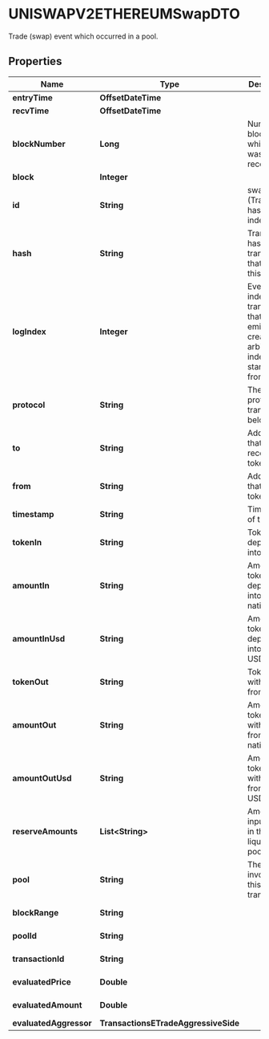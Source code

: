 

# UNISWAPV2ETHEREUMSwapDTO

Trade (swap) event which occurred in a pool.

## Properties

| Name | Type | Description | Notes |
|------------ | ------------- | ------------- | -------------|
|**entryTime** | **OffsetDateTime** |  |  [optional] |
|**recvTime** | **OffsetDateTime** |  |  [optional] |
|**blockNumber** | **Long** | Number of block in which entity was recorded. |  [optional] |
|**block** | **Integer** |  |  [optional] |
|**id** | **String** | swap-(Transaction hash)-(Log index) |  [optional] |
|**hash** | **String** | Transaction hash of the transaction that emitted this event |  [optional] |
|**logIndex** | **Integer** | Event log index. For transactions that don&#39;t emit event, create arbitrary index starting from 0 |  [optional] |
|**protocol** | **String** | The protocol this transaction belongs to |  [optional] |
|**to** | **String** | Address that received the tokens |  [optional] |
|**from** | **String** | Address that sent the tokens |  [optional] |
|**timestamp** | **String** | Timestamp of this event |  [optional] |
|**tokenIn** | **String** | Token deposited into pool |  [optional] |
|**amountIn** | **String** | Amount of token deposited into pool in native units |  [optional] |
|**amountInUsd** | **String** | Amount of token deposited into pool in USD |  [optional] |
|**tokenOut** | **String** | Token withdrawn from pool |  [optional] |
|**amountOut** | **String** | Amount of token withdrawn from pool in native units |  [optional] |
|**amountOutUsd** | **String** | Amount of token withdrawn from pool in USD |  [optional] |
|**reserveAmounts** | **List&lt;String&gt;** | Amount of input tokens in the liquidity pool |  [optional] |
|**pool** | **String** | The pool involving this transaction |  [optional] |
|**blockRange** | **String** |  |  [optional] [readonly] |
|**poolId** | **String** |  |  [optional] [readonly] |
|**transactionId** | **String** |  |  [optional] [readonly] |
|**evaluatedPrice** | **Double** |  |  [optional] [readonly] |
|**evaluatedAmount** | **Double** |  |  [optional] [readonly] |
|**evaluatedAggressor** | **TransactionsETradeAggressiveSide** |  |  [optional] |



